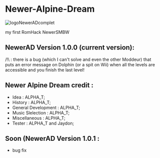 # Newer-Alpine-Dream
![logoNewerADcomplet](https://user-images.githubusercontent.com/94932316/152683060-8fbf776f-3ec6-48ba-aa45-56d9911ecad4.png)

my first RomHack NewerSMBW


## NewerAD Version 1.0.0 (current version):
/!\ : there is a bug (which I can't solve and even the other Moddeur) that puts an error message on Dolphin (or a spit on Wii) when all the levels are accessible and you finish the last level!


## Newer Alpine Dream credit :
- Idea : ALPHA_T;
- History : ALPHA_T;
- General Development : ALPHA_T;
- Music Slelection : ALPHA_T;
- Miscellaneous : ALPHA_T;
- Tester : ALPHA_T and Jaydon;



## Soon (NewerAD Version 1.0.1 :
- bug fix 
